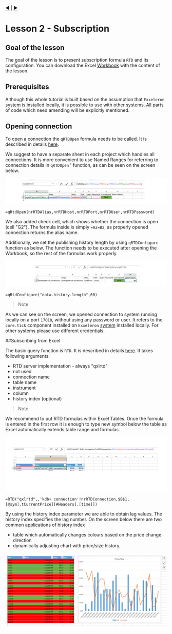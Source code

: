 [:arrow_backward:](../Lesson01/README.md) | [:arrow_forward:](../Lesson03/README.md)

#                                         **Lesson 2 - Subscription**

<!--------------------------------------------------------------------------------------------------------------------->


## Goal of the lesson

The goal of the lesson is to present subscription formula `RTD` and its configuration. 
You can download the Excel [Workbook](../Lesson02/Lesson02.xlsx) with the content of the lesson.  


<!--------------------------------------------------------------------------------------------------------------------->
## Prerequisites

Although this whole tutorial is built based on the assumption that `Exxeleron` 
[system](https://github.com/exxeleron/enterprise-components) is installed locally, it is possible to use with other 
systems. All parts of code which need amending will be explicitly mentioned.

<!--------------------------------------------------------------------------------------------------------------------->
## Opening connection

To open a connection the `qRTDOpen` formula needs to be called. It is described in details
 [here](../../doc/RTD-API-Functions.md.md#qRTDOpen).

We suggest to have a separate sheet in each project which handles all connections. It is more convenient to use Named Ranges 
for referring to connection details in `qRTDOpen` ' function, as can be seen on the screen below. 

![qRTDOpen](../Lesson02/img/qRTDOpen.png)

```
=qRtdOpen(nrRTDAlias,nrRTDHost,nrRTDPort,nrRTDUser,nrRTDPassword)
```

We also added check cell, which shows whether the connection is open (cell "G2"). The formula inside is simply 
`=A2=B2`, as properly opened connection returns the alias name. 

Additionally, we set the publishing history length by using `qRTDConfigure` function as below. The function needs to be executed after opening the Workbook, so the rest of the formulas work properly. 

![qRTDData](../Lesson02/img/qRTDDataHistory.png)

```
=qRtdConfigure("data.history.length",60)
```

> Note
> 
As we can see on the screen, we opened connection to system running locally on a port `17010`, without using any 
password or user. It refers to the `core.tick` component installed on `Exxeleron` 
[system](https://github.com/exxeleron/enterprise-components) installed locally. For other systems please use different 
credentials. 

<!--------------------------------------------------------------------------------------------------------------------->

##Subscribing from Excel

The basic query function is `RTD`. It is described in details 
 [here](../../doc/RTD-API-Functions.md.md#RTD). It takes following arguments:
 
  - RTD server implementation  - always "qxlrtd"
  - not used
  - connection name
  - table name
  - instrument
  - column
  - history index (optional)

> Note
> 
We recommend to put RTD formulas within Excel Tables. Once the formula is entered in the first row it is enough to 
type new symbol below the table as Excel automatically extends table range and formulas. 

![qRTD](../Lesson02/img/qRTD.png)

```
=RTD("qxlrtd",,'kdb+ connection'!nrRTDConnection,$B$1,[@sym],tCurrentPrice[[#Headers],[time]])
```

By using the history index parameter we are able to obtain lag values. The history index specifies the lag number. On the screen below there are two common applications of history index

- table which automatically changes colours based on the price change direction
- dynamically adjusting chart with price/size history. 

![qRTDExamples](../Lesson02/img/qRTDExamples.png)

<!--------------------------------------------------------------------------------------------------------------------->




